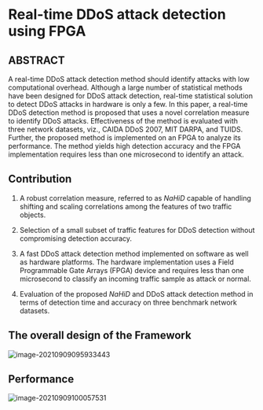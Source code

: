 # Real-time DDoS attack detection using FPGA
## ABSTRACT

A real-time DDoS attack detection method should identify attacks with low computational overhead. Although a large number of statistical methods have been designed for DDoS attack detection, real-time statistical solution to detect DDoS attacks in hardware is only a few. In this paper, a real-time DDoS detection method is proposed that uses a novel correlation measure to identify DDoS attacks. Effectiveness of the method is evaluated with three network datasets, viz., CAIDA DDoS 2007, MIT DARPA, and TUIDS. Further, the proposed method is implemented on an FPGA to analyze its performance. The method yields high detection accuracy and the FPGA implementation requires less than one microsecond to identify an attack.

## Contribution

1. A robust correlation measure, referred to as *NaHiD* capable of handling shifting and scaling correlations among the features of two traffic objects.

2. Selection of a small subset of traffic features for DDoS detection without compromising detection accuracy.

3. A fast DDoS attack detection method implemented on software as well as hardware platforms. The hardware implementation uses a Field Programmable Gate Arrays (FPGA) device and requires less than one microsecond to classify an incoming traffic sample as attack or normal.

4. Evaluation of the proposed *NaHiD* and DDoS attack detection method in terms of detection time and accuracy on three benchmark network datasets.

## The overall design of the Framework

![image-20210909095933443](https://gitee.com/feiyipengfei/pic-md1/raw/master/20210909095933.png)

## Performance

![image-20210909100057531](https://gitee.com/feiyipengfei/pic-md1/raw/master/20210909100057.png)

